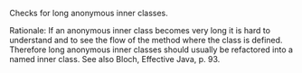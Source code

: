 Checks for long anonymous inner classes.

Rationale: If an anonymous inner class becomes very long it is hard to
understand and to see the flow of the method where the class is defined.
Therefore long anonymous inner classes should usually be refactored into
a named inner class. See also Bloch, Effective Java, p. 93.
